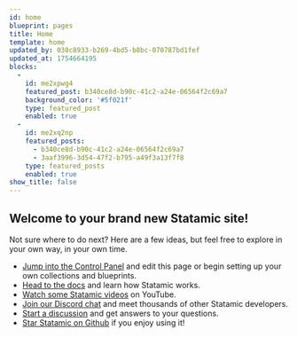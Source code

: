 ```yaml
---
id: home
blueprint: pages
title: Home
template: home
updated_by: 030c8933-b269-4bd5-b8bc-070787bd1fef
updated_at: 1754664195
blocks:
  -
    id: me2xpwg4
    featured_post: b340ce8d-b90c-41c2-a24e-06564f2c69a7
    background_color: '#5f021f'
    type: featured_post
    enabled: true
  -
    id: me2xq2np
    featured_posts:
      - b340ce8d-b90c-41c2-a24e-06564f2c69a7
      - 3aaf3996-3d54-47f2-b795-a49f3a13f7f8
    type: featured_posts
    enabled: true
show_title: false
---
```

## Welcome to your brand new Statamic site!

Not sure where to do next? Here are a few ideas, but feel free to explore in your own way, in your own time.

- [Jump into the Control Panel](/cp) and edit this page or begin setting up your own collections and blueprints.
- [Head to the docs](https://statamic.dev) and learn how Statamic works.
- [Watch some Statamic videos](https://youtube.com/statamic) on YouTube.
- [Join our Discord chat](https://statamic.com/discord) and meet thousands of other Statamic developers.
- [Start a discussion](https://github.com/statamic/cms/discussions) and get answers to your questions.
- [Star Statamic on Github](https://github.com/statamic/cms) if you enjoy using it!
